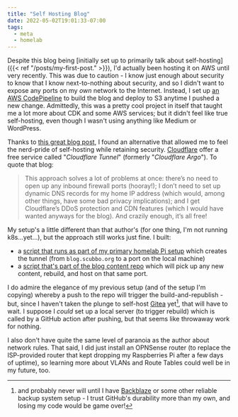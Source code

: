 ```yaml
---
title: "Self Hosting Blog"
date: 2022-05-02T19:01:33-07:00
tags:
  - meta
  - homelab
---
```

Despite this blog being [initially set up to primarily talk about self-hosting]({{< ref "/posts/my-first-post." >}}), I'd actually been hosting it on AWS until very recently. This was due to caution - I know just enough about security to know that I know next-to-nothing about security, and so I didn't want to expose any ports on my _own_ network to the Internet. Instead, I set up [an AWS CodePipeline](https://github.com/scubbo/blogCDN) to build the blog and deploy to S3 anytime I pushed a new change. Admittedly, this was a pretty cool project in itself that taught me a lot more about CDK and some AWS services; but it didn't feel like true self-hosting, even though I wasn't using anything like Medium or WordPress.
<!--more-->
Thanks to [this great blog post](https://eevans.co/blog/garage/), I found an alternative that allowed me to feel the nerd-pride of self-hosting while retaining security. [Cloudflare](https://www.cloudflare.com/) offer a free service called "_Cloudflare Tunnel_" (formerly "_Cloudflare Argo_"). To quote that blog:

> This approach solves a lot of problems at once: there’s no need to open up any inbound firewall ports (hooray!); I don’t need to set up dynamic DNS records for my home IP address (which would, among other things, have some bad privacy implications); and I get Cloudflare’s DDoS protection and CDN features (which I would have wanted anyways for the blog). And crazily enough, it’s all free!

My setup's a little different than that author's (for one thing, I'm not running k8s...yet...), but the approach still works just fine. I built:
* a [script that runs as part of my primary homelab Pi setup](https://github.com/scubbo/pi-tools/blob/main/scripts-on-pi/3_cloudflare_tunnel.sh) which creates the tunnel (from `blog.scubbo.org` to a port on the local machine)
* a [script that's part of the blog content repo](https://github.com/scubbo/blogContent/blob/main/deployBlog.sh) which will pick up any new content, rebuild, and host on that same port.

I do admire the elegance of my previous setup (and of the setup I'm copying) whereby a push to the repo will trigger the build-and-republish - but, since I haven't taken the plunge to self-host [Gitea](https://gitea.io/en-us/) yet[^1], that will have to wait. I suppose I _could_ set up a local server (to trigger rebuild) which is called by a GitHub action after pushing, but that seems like throwaway work for nothing.

I also don't have quite the same level of paranoia as the author about network rules. That said, I did just install an OPNSense router (to replace the ISP-provided router that kept dropping my Raspberries Pi after a few days of uptime), so learning more about VLANs and Route Tables could well be in my future, too.

[^1]: and probably never will until I have [Backblaze](https://www.backblaze.com/) or some other reliable backup system setup - I trust GitHub's durability more than my own, and losing my code would be game over!
